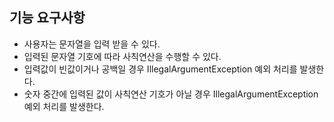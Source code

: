 ## 기능 요구사항
* 사용자는 문자열을 입력 받을 수 있다.
* 입력된 문자열 기호에 따라 사칙연산을 수행할 수 있다.
* 입력값이 빈값이거나 공백일 경우 IllegalArgumentException 예외 처리를 발생한다.
* 숫자 중간에 입력된 값이 사칙연산 기호가 아닐 경우 IllegalArgumentException 예외 처리를 발생한다.
